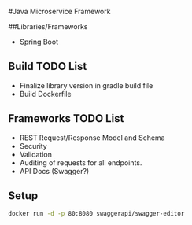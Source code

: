 #Java Microservice Framework

##Libraries/Frameworks
* Spring Boot

## Build TODO List
* Finalize library version in gradle build file
* Build Dockerfile

## Frameworks TODO List
* REST Request/Response Model and Schema
* Security
* Validation
* Auditing of requests for all endpoints.
* API Docs (Swagger?)

## Setup

```bash
docker run -d -p 80:8080 swaggerapi/swagger-editor
```